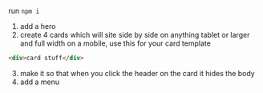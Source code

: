 run `npm i`

1. add a hero
2. create 4 cards which will site side by side on anything tablet or larger and full width on a mobile, use this for your card template
```html
<div>card stuff</div>
```
3. make it so that when you click the header on the card it hides the body
4. add a menu
